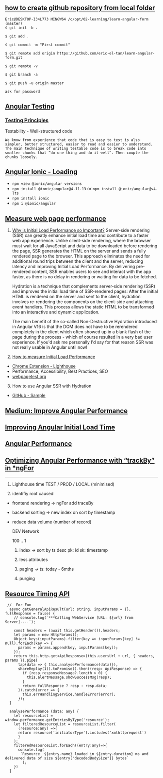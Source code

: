 ## [how to create github repository from local folder](https://docs.github.com/en/free-pro-team@latest/github/importing-your-projects-to-github/adding-an-existing-project-to-github-using-the-command-line)

```
Eric@DESKTOP-I34L773 MINGW64 /c/opt/02-learning/learn-angular-form (master)
$ git init -b .

$ git add .

$ git commit -m "First commit"

$ git remote add origin https://github.com/eric-el-tan/learn-angular-form.git

$ git remote -v

$ git branch -a

$ git push -u origin master

ask for password
```

## [Angular Testing](https://testing-angular.com/introduction/#introduction)

### [Testing Principles](https://testing-angular.com/angular-testing-principles/#angular-testing-principles)
Testability - Well-structured code
```
We know from experience that code that is easy to test is also simpler, better structured, easier to read and easier to understand. The main technique of writing testable code is to break code into smaller chunks that “do one thing and do it well”. Then couple the chunks loosely.
```

## [Angular Ionic - Loading](https://ionicframework.com/docs/api/loading)
- `npm view @ionic/angular versions`
- `npm install @ionic/angular@4.11.13` or `npm install @ionic/angular@v4-lts`
- `npm install ionic`
- `npm i @ionic/angular`

## [Measure web page performance](https://www.angulararchitects.io/en/blog/how-to-measure-initial-load-performance/)

1. [Why is Initial Load Performance so Important?](https://www.angulararchitects.io/en/blog/why-is-initial-load-performance-so-important/)
    Server-side rendering (SSR) can greatly enhance initial load time and contribute to a faster web app experience. Unlike client-side rendering, where the browser must wait for all JavaScript and data to be downloaded before rendering the page, SSR generates the HTML on the server and sends a fully rendered page to the browser.
    This approach eliminates the need for additional round trips between the client and the server, reducing latency and improving Initial Load Performance. By delivering pre-rendered content, SSR enables users to see and interact with the app faster, as there is no delay in rendering or waiting for data to be fetched.

    Hydration is a technique that complements server-side rendering (SSR) and improves the initial load time of SSR-rendered pages: After the initial HTML is rendered on the server and sent to the client, hydration involves re-rendering the components on the client-side and attaching event handlers. This process allows the static HTML to be transformed into an interactive and dynamic application.

    The main benefit of the so-called Non-Destructive Hydration introduced in Angular V16 is that the DOM does not have to be rerendered completely in the client which often showed up in a blank flash of the page during the process - which of course resulted in a very bad user experience. If you'd ask me personally I'd say for that reason SSR was not really usable in Angular until now!

2. [How to measure Initial Load Performance](https://www.angulararchitects.io/en/blog/how-to-measure-initial-load-performance/)
- [Chrome Extension - Lighthouse ](https://chrome.google.com/webstore/detail/lighthouse/blipmdconlkpinefehnmjammfjpmpbjk?hl=de)
- Performance, Accessibility, Best Practices, SEO
- [webpagetest.org](https://www.webpagetest.org/)

3. [How to use Angular SSR with Hydration](https://www.angulararchitects.io/en/blog/how-to-use-angular-ssr-with-hydration/)
- [GitHub - Sample](https://gitlab.com/L_X_T/ng-performance-demo)

## [Medium: Improve Angular Performance](https://medium.com/@chandrabhushan1323/how-to-improve-angular-application-performance-fadde3890e71)
## [Improving Angular Initial Load Time](https://levelup.gitconnected.com/improving-angular-initial-load-time-fba8b1289c48)

## [Angular Performance](https://medium.com/tag/angular-performance)
## [Optimizing Angular Performance with “trackBy” in *ngFor](https://medium.com/@Evelyn.Taylor/optimizing-angular-performance-with-trackby-in-ngfor-3510694dcfc)
-------------------------------------------------

1. Lighthouse time TEST / PROD / LOCAL (minimised)

2. identifiy root caused

- frontend rendering -> ngFor add traceBy
- backend sorting -> new index on sort by timestamp
- reduce data volume (number of record)

	DEV Network
	
	100
	..
	1
	
	1. index	-> sort by ts desc
	pk: id
	sk: timestamp
	
	2. less attributes
	
	3. paging	-> ts: today - 6mths
	
	4. purging

## [Resource Timing API](https://medium.com/geekculture/angular-node-using-resource-timing-api-to-get-api-timing-information-f460898f31d9)

```
 //  For Fun
  async getGeneralApiResult(url: string, inputParams = {}, fullResponse = false) {
    // console.log(`***Calling WebService [URL: ${url} from Server]....`);

    const headers = (await this.getHeader()).headers;
    let params = new HttpParams();
    Object.keys(inputParams).filter(key => inputParams[key] != null).forEach(key => {
      params = params.append(key, inputParams[key]);
    });
    return this.http.get<ApiResponse>(this.usersUrl + url, { headers, params }).pipe(
      tap(data => { this.analysePerformance(data)}),
      shareReplay(1)).toPromise().then((resp: ApiResponse) => {
        if (resp.responseMessage?.length > 0) {
          this.alertMessage.showSuccessMsg(resp);
        }
        return fullResponse ? resp : resp.data;
      }).catch(error => {
        this.errHandlingService.handleError(error);
      });
  }

  analysePerformance (data: any) {
    let resourceList = window.performance.getEntriesByType('resource');
    let filteredResourceList = resourceList.filter(
      (resource:any) =>{
      return resource['initiatorType'].includes('xmlhttprequest')
      }
    );
    filteredResourceList.forEach((entry:any)=>{
      console.log(
       `Resource  ${entry.name} loaded in ${entry.duration} ms and delivered data of size ${entry["decodedBodySize"]} bytes`
        );
    })
  }
```
